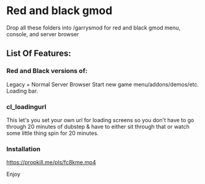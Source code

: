 # Red and black gmod
Drop all these folders into /garrysmod for red and black gmod menu, console, and server browser

## List Of Features:
### Red and Black versions of:
Legacy + Normal Server Browser
Start new game menu/addons/demos/etc.
Loading bar.

### cl_loadingurl
This let's you set your own url for loading screens so you don't have to go through 20 minutes of dubstep & 
have to either sit through that or
watch some little thing spin for 20 minutes.

### Installation
https://propkill.me/pls/fc8kme.mp4

Enjoy
